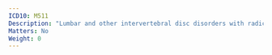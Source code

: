 ```yaml
---
ICD10: M511
Description: "Lumbar and other intervertebral disc disorders with radiculopathy"
Matters: No
Weight: 0
---
```

